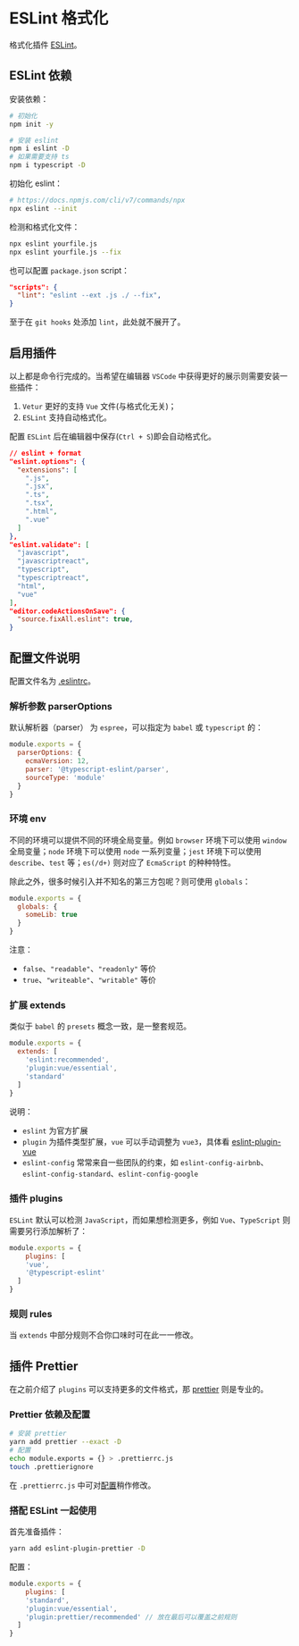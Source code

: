 # ESLint 格式化

格式化插件 [ESLint](https://eslint.org/)。



## ESLint 依赖

安装依赖：

```bash
# 初始化
npm init -y

# 安装 eslint
npm i eslint -D
# 如果需要支持 ts
npm i typescript -D
```

初始化 eslint：

```bash
# https://docs.npmjs.com/cli/v7/commands/npx
npx eslint --init
```

检测和格式化文件：

```bash
npx eslint yourfile.js
npx eslint yourfile.js --fix
```

也可以配置 `package.json` script：

```json
"scripts": {
  "lint": "eslint --ext .js ./ --fix",
}
```

至于在 `git hooks` 处添加 `lint`，此处就不展开了。



## 启用插件

以上都是命令行完成的。当希望在编辑器 `VSCode` 中获得更好的展示则需要安装一些插件：

1. `Vetur` 更好的支持 `Vue` 文件(与格式化无关)；
2. `ESLint` 支持自动格式化。

配置 `ESLint` 后在编辑器中保存(`Ctrl + S`)即会自动格式化。

```json
// eslint + format
"eslint.options": {
  "extensions": [
    ".js",
    ".jsx",
    ".ts",
    ".tsx",
    ".html",
    ".vue"
  ]
},
"eslint.validate": [
  "javascript",
  "javascriptreact",
  "typescript",
  "typescriptreact",
  "html",
  "vue"
],
"editor.codeActionsOnSave": {
  "source.fixAll.eslint": true,
}
```



## 配置文件说明

配置文件名为 [.eslintrc](https://eslint.org/docs/user-guide/configuring/)。

### 解析参数 parserOptions

默认解析器（parser） 为 `espree`，可以指定为 `babel` 或 `typescript` 的：

```js
module.exports = {
  parserOptions: {
    ecmaVersion: 12,
    parser: '@typescript-eslint/parser',
    sourceType: 'module'
  }
}
```

### 环境 env

不同的环境可以提供不同的环境全局变量。例如 `browser` 环境下可以使用 `window` 全局变量；`node` 环境下可以使用 `node` 一系列变量；`jest` 环境下可以使用 `describe`、`test` 等；`es(/d+)` 则对应了 `EcmaScript` 的种种特性。

除此之外，很多时候引入并不知名的第三方包呢？则可使用 `globals`：

```js
module.exports = {
  globals: {
    someLib: true
  }
}
```

注意：

+ `false`、`"readable"`、`"readonly"` 等价
+ `true`、`"writeable"`、`"writable"` 等价

### 扩展 extends

类似于 `babel` 的 `presets` 概念一致，是一整套规范。

```js
module.exports = {
  extends: [
    'eslint:recommended',
    'plugin:vue/essential',
    'standard'
  ]
}
```

说明：

+ `eslint` 为官方扩展
+ `plugin` 为插件类型扩展，`vue` 可以手动调整为 `vue3`，具体看 [eslint-plugin-vue](https://eslint.vuejs.org/)
+ `eslint-config` 常常来自一些团队的约束，如 `eslint-config-airbnb`、`eslint-config-standard`、`eslint-config-google`

### 插件 plugins

`ESLint` 默认可以检测 `JavaScript`，而如果想检测更多，例如 `Vue`、`TypeScript` 则需要另行添加解析了：

```js
module.exports = {
	plugins: [
    'vue',
    '@typescript-eslint'
  ]
}
```

### 规则 rules

当 `extends` 中部分规则不合你口味时可在此一一修改。



## 插件 Prettier

在之前介绍了 `plugins` 可以支持更多的文件格式，那 [prettier](https://prettier.io/) 则是专业的。

### Prettier 依赖及配置

```bash
# 安装 prettier
yarn add prettier --exact -D
# 配置
echo module.exports = {} > .prettierrc.js
touch .prettierignore
```

在 `.prettierrc.js` 中可对[配置](https://prettier.io/docs/en/options.html)稍作修改。

### 搭配 ESLint 一起使用

首先准备插件：

```bash
yarn add eslint-plugin-prettier -D
```

配置：

```js
module.exports = {
	plugins: [
    'standard',
    'plugin:vue/essential',
    'plugin:prettier/recommended' // 放在最后可以覆盖之前规则
  ]
}
```

